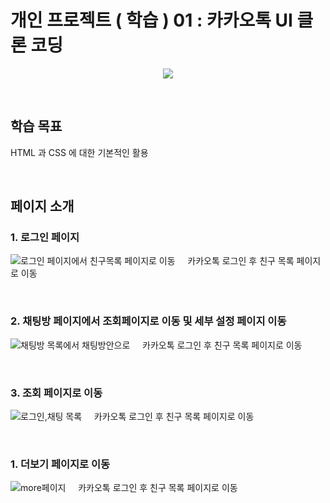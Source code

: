# 개인 프로젝트 ( 학습 ) 01 : 카카오톡 UI 클론 코딩

<p align="center"><img src="https://play-lh.googleusercontent.com/8_0SDfkFXAFm12A7XEqkyChCdGC055J6fC8JR7qynNuO3qNOczIoNHo4U4lad8xYMJOL"></p>

&nbsp;

## 학습 목표

HTML 과 CSS 에 대한 기본적인 활용

&nbsp;

## 페이지 소개

### 1. 로그인 페이지
![로그인 페이지에서 친구목록 페이지로 이동](https://user-images.githubusercontent.com/82381946/164736706-99b3c2d0-6e6d-407b-bd2e-c66e8e4dc654.gif)
&nbsp;
&nbsp;
카카오톡 로그인 후 친구 목록 페이지로 이동

&nbsp;

### 2. 채팅방 페이지에서 조회페이지로 이동 및 세부 설정 페이지 이동
![채팅방 목록에서 채팅방안으로](https://user-images.githubusercontent.com/82381946/164737067-20030471-d16f-4881-b046-dfadd916d2d5.gif)
&nbsp;
&nbsp;
카카오톡 로그인 후 친구 목록 페이지로 이동


&nbsp;

### 3. 조회 페이지로 이동
![로그인,채팅 목록](https://user-images.githubusercontent.com/82381946/164737213-2b5eba44-6216-4aa5-bb39-6bb29e79dffb.gif)
&nbsp;
&nbsp;
카카오톡 로그인 후 친구 목록 페이지로 이동

&nbsp;

### 1. 더보기 페이지로 이동
![more페이지](https://user-images.githubusercontent.com/82381946/164737408-98c53bd0-3810-492c-98e4-03a21ee3dc8e.gif)
&nbsp;
&nbsp;
카카오톡 로그인 후 친구 목록 페이지로 이동


